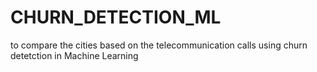 # CHURN_DETECTION_ML
to compare the cities based on the telecommunication calls using churn detetction in Machine Learning
